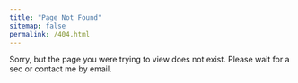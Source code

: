 ```yaml
---
title: "Page Not Found"
sitemap: false
permalink: /404.html
---
```


Sorry, but the page you were trying to view does not exist.
Please wait for a sec or contact me by email.
